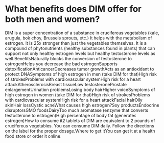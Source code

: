 # What benefits does DIM offer for both men and women?

DIM is a super concentration of a substance in cruciferous vegetables (kale, arugula, bok choy, Brussels sprouts, etc.) It helps with the metabolism of estrogen. It is 25x stronger than just the vegetables themselves. It is a compound of phytonutrients (healthy substances found in plants) that can support not only healthy estrogen levels but healthy testosterone levels as well.BenefitsNaturally blocks the conversion of testosterone to estrogenHelps you decrease the bad estrogenSupports detoxificationAnticancerDecreases tumor growthActs as an antioxidant to protect DNASymptoms of high estrogen in men (take DIM for that)High risk of strokesProblems with cardiovascular systemHigh risk for a heart attackAtherosclerosisBreast tissueLow testosteroneProstate enlargementUrination problemsLosing body hairHigher voiceSymptoms of high estrogen in women (take DIM for that)High risk of strokesProblems with cardiovascular systemHigh risk for a heart attackFacial hairOily skinHair lossCystic acneWhat causes high estrogen?Soy productsEndocrine disruptorsGMO foodsDairyToo much aromatase (enzyme that converts testosterone to estrogen)High percentage of body fat (generates estrogen)How to consume it2 tablets of DIM are equivalent to 2 pounds of cruciferous vegetables. You can consume DIM daily. Follow the directions on the label for the proper dosage.Where to get itYou can get it at a health food store or order it online.